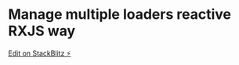 # Manage multiple loaders reactive RXJS way

[Edit on StackBlitz ⚡️](https://stackblitz.com/edit/angular-ivy-soft3l)
